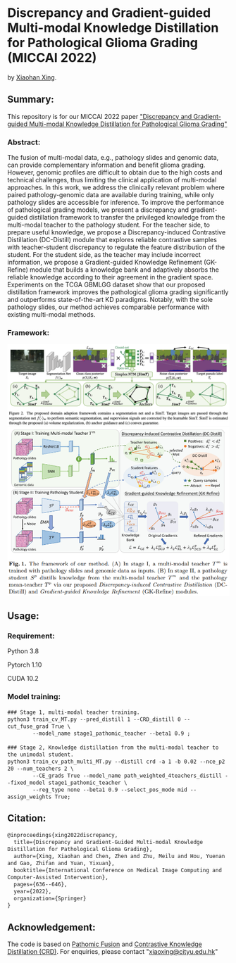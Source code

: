 # Discrepancy and Gradient-guided Multi-modal Knowledge Distillation for Pathological Glioma Grading (MICCAI 2022)

by [Xiaohan Xing](https://hathawayxxh.github.io/).

## Summary:

This repository is for our MICCAI 2022 paper ["Discrepancy and Gradient-guided Multi-modal Knowledge Distillation for Pathological Glioma Grading"](https://link.springer.com/content/pdf/10.1007/978-3-031-16443-9_61.pdf)

### Abstract:
The fusion of multi-modal data, e.g., pathology slides and genomic data, can provide complementary information and benefit glioma grading. However, genomic profiles are difficult to obtain due to the high costs and technical challenges, thus limiting the clinical application of multi-modal approaches. In this work, we address the clinically relevant problem where paired pathology-genomic data are available during training, while only pathology slides are accessible for inference. To improve the performance of pathological grading models, we present a discrepancy and gradient-guided distillation framework to transfer the privileged knowledge from the multi-modal teacher to the pathology student. For the teacher side, to prepare useful knowledge, we propose a Discrepancy-induced Contrastive Distillation (DC-Distill) module that explores reliable contrastive samples with teacher-student discrepancy to regulate the feature distribution of the student. For the student side, as the teacher may include incorrect information, we propose a Gradient-guided Knowledge Refinement (GK-Refine) module that builds a knowledge bank and adaptively absorbs the reliable knowledge according to their agreement in the gradient space. Experiments on the TCGA GBMLGG dataset show that our proposed distillation framework improves the pathological glioma grading significantly and outperforms state-of-the-art KD paradigms. Notably, with the sole pathology slides, our method achieves comparable performance with existing multi-modal methods. 

### Framework:
![](https://github.com/CityU-AIM-Group/SimT/blob/main/network.png)
![avatar](framework.png)

## Usage:
### Requirement:
Python 3.8

Pytorch 1.10 

CUDA 10.2

### Model training:

```
### Stage 1, multi-modal teacher training.
python3 train_cv_MT.py --pred_distill 1 --CRD_distill 0 --cut_fuse_grad True \
        --model_name stage1_pathomic_teacher --beta1 0.9 ;

### Stage 2, Knowledge distillation from the multi-modal teacher to the unimodal student.
python3 train_cv_path_multi_MT.py --distill crd -a 1 -b 0.02 --nce_p2 20 --num_teachers 2 \
        --CE_grads True --model_name path_weighted_4teachers_distill --fixed_model stage1_pathomic_teacher \
        --reg_type none --beta1 0.9 --select_pos_mode mid --assign_weights True;
```


## Citation:
```
@inproceedings{xing2022discrepancy,
  title={Discrepancy and Gradient-Guided Multi-modal Knowledge Distillation for Pathological Glioma Grading},
  author={Xing, Xiaohan and Chen, Zhen and Zhu, Meilu and Hou, Yuenan and Gao, Zhifan and Yuan, Yixuan},
  booktitle={International Conference on Medical Image Computing and Computer-Assisted Intervention},
  pages={636--646},
  year={2022},
  organization={Springer}
}
```


## Acknowledgement:
The code is based on [Pathomic Fusion](https://github.com/mahmoodlab/PathomicFusion) and 
[Contrastive Knowledge Distillation (CRD)](https://github.com/HobbitLong/RepDistiller). For enquiries, please contact "xiaoxing@cityu.edu.hk" 
